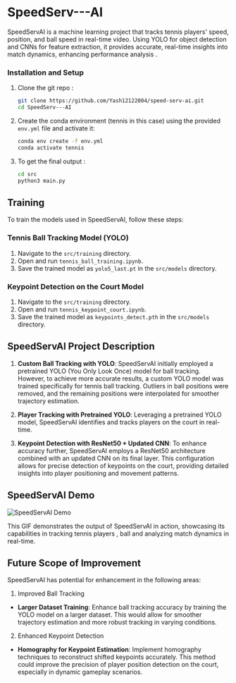 # SpeedServ---AI
SpeedServAI is a machine learning project that tracks tennis players' speed, position, and ball speed in real-time video. Using YOLO for object detection and CNNs for feature extraction, it provides accurate, real-time insights into match dynamics, enhancing performance analysis . 


### Installation and Setup

1. Clone the git repo :
   ```bash
   git clone https://github.com/Yash12122004/speed-serv-ai.git
   cd SpeedServ---AI

2. Create the conda environment (tennis in this case) using the provided `env.yml` file and activate it:
   
   ```bash
   conda env create -f env.yml
   conda activate tennis

3. To get the final output :
   ```bash
   cd src
   python3 main.py

## Training

To train the models used in SpeedServAI, follow these steps:

### Tennis Ball Tracking Model (YOLO)

1. Navigate to the `src/training` directory.
2. Open and run `tennis_ball_training.ipynb`.
3. Save the trained model as `yolo5_last.pt` in the `src/models` directory.

### Keypoint Detection on the Court Model

1. Navigate to the `src/training` directory.
2. Open and run `tennis_keypoint_court.ipynb`.
3. Save the trained model as `keypoints_detect.pth` in the `src/models` directory.


## SpeedServAI Project Description

1. **Custom Ball Tracking with YOLO**: SpeedServAI initially employed a pretrained YOLO (You Only Look Once) model for ball tracking. However, to achieve more accurate results, a custom YOLO model was trained specifically for tennis ball tracking. Outliers in ball positions were removed, and the remaining positions were interpolated for smoother trajectory estimation.

2. **Player Tracking with Pretrained YOLO**: Leveraging a pretrained YOLO model, SpeedServAI identifies and tracks players on the court in real-time.

3. **Keypoint Detection with ResNet50 + Updated CNN**: To enhance accuracy further, SpeedServAI employs a ResNet50 architecture combined with an updated CNN on its final layer. This configuration allows for precise detection of keypoints on the court, providing detailed insights into player positioning and movement patterns.


## SpeedServAI Demo

![SpeedServAI Demo](https://github.com/user-attachments/assets/36d41dd7-8bab-4f11-b271-2da3c388d3bf)

This GIF demonstrates the output of SpeedServAI in action, showcasing its capabilities in tracking tennis players , ball  and analyzing match dynamics in real-time.

## Future Scope of Improvement

SpeedServAI has potential for enhancement in the following areas:

1. Improved Ball Tracking

- **Larger Dataset Training**: Enhance ball tracking accuracy by training the YOLO model on a larger dataset. This would allow for smoother trajectory estimation and more robust tracking in varying conditions.

2. Enhanced Keypoint Detection

- **Homography for Keypoint Estimation**: Implement homography techniques to reconstruct shifted keypoints accurately. This method could improve the precision of player position detection on the court, especially in dynamic gameplay scenarios.





